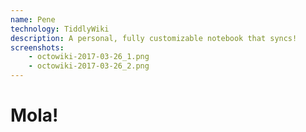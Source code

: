 ```yaml
---
name: Pene
technology: TiddlyWiki
description: A personal, fully customizable notebook that syncs!
screenshots:
    - octowiki-2017-03-26_1.png
    - octowiki-2017-03-26_2.png
---
```


# Mola!

